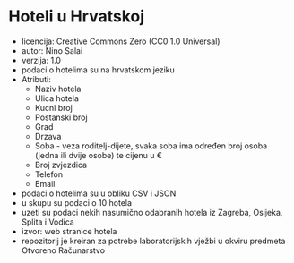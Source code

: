 # Hoteli u Hrvatskoj
- licencija: Creative Commons Zero (CC0 1.0 Universal)
- autor: Nino Salai
- verzija: 1.0
- podaci o hotelima su na hrvatskom jeziku
- Atributi:
  + Naziv hotela
  + Ulica hotela
  + Kucni broj
  + Postanski broj
  + Grad
  + Drzava
  + Soba - veza roditelj-dijete, svaka soba ima određen broj osoba (jedna ili dvije osobe) te cijenu u €
  + Broj zvjezdica
  + Telefon
  + Email
- podaci o hotelima su u obliku CSV i JSON
- u skupu su podaci o 10 hotela
- uzeti su podaci nekih nasumično odabranih hotela iz Zagreba, Osijeka, Splita i Vodica
- izvor: web stranice hotela
- repozitorij je kreiran za potrebe laboratorijskih vježbi u okviru predmeta Otvoreno Računarstvo
